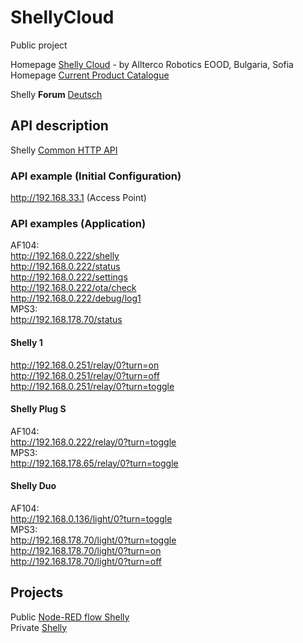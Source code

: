 # ShellyCloud
Public project

Homepage [Shelly Cloud](https://shelly.cloud/) - by Allterco Robotics EOOD, Bulgaria, Sofia  
Homepage [Current Product Catalogue](https://shelly.cloud/documents/catalogues/catalogue.pdf)  

Shelly **Forum** [Deutsch](https://www.shelly-support.eu/forum/)

## API description
Shelly [Common HTTP API](https://shelly-api-docs.shelly.cloud/#common-http-api)

### API example (Initial Configuration)
http://192.168.33.1 (Access Point)

### API examples (Application)  
AF104:  
http://192.168.0.222/shelly    
http://192.168.0.222/status    
http://192.168.0.222/settings   
http://192.168.0.222/ota/check   
http://192.168.0.222/debug/log1   
MPS3:  
http://192.168.178.70/status    

#### Shelly 1
http://192.168.0.251/relay/0?turn=on  
http://192.168.0.251/relay/0?turn=off  
http://192.168.0.251/relay/0?turn=toggle  

#### Shelly Plug S
AF104:  
http://192.168.0.222/relay/0?turn=toggle  
MPS3:  
http://192.168.178.65/relay/0?turn=toggle  

#### Shelly Duo
AF104:  
http://192.168.0.136/light/0?turn=toggle  
MPS3:  
http://192.168.178.70/light/0?turn=toggle   
http://192.168.178.70/light/0?turn=on    
http://192.168.178.70/light/0?turn=off    

## Projects

Public [Node-RED flow Shelly](https://github.com/griemide/Node-RED/blob/main/flows/readme.md)  
Private [Shelly](https://github.com/griemide/Shelly)

[]()  
[]()  
[]()  
